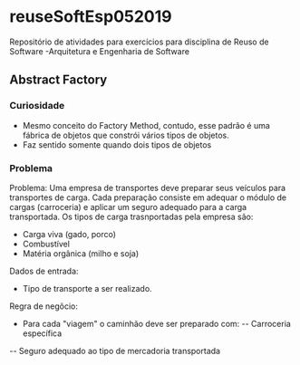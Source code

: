 # reuseSoftEsp052019
Repositório de atividades para exercícios para disciplina de Reuso de Software -Arquitetura e Engenharia de Software

## Abstract Factory

### Curiosidade
- Mesmo conceito do Factory Method, contudo, esse padrão é uma fábrica de objetos que constrói vários tipos de objetos.
- Faz sentido somente quando dois tipos de objetos 

### Problema
Problema: 
Uma empresa de transportes deve preparar seus veículos para transportes de carga. Cada preparação consiste em adequar o módulo de cargas (carroceria) e aplicar um seguro adequado para a carga transportada. Os tipos de carga trasnportadas pela empresa são:
- Carga viva (gado, porco)
- Combustível 
- Matéria orgânica (milho e soja)

Dados de entrada:
- Tipo de transporte a ser realizado.

Regra de negõcio: 
- Para cada "viagem" o caminhão deve ser preparado com:
-- Carroceria específica

-- Seguro adequado ao tipo de mercadoria transportada
